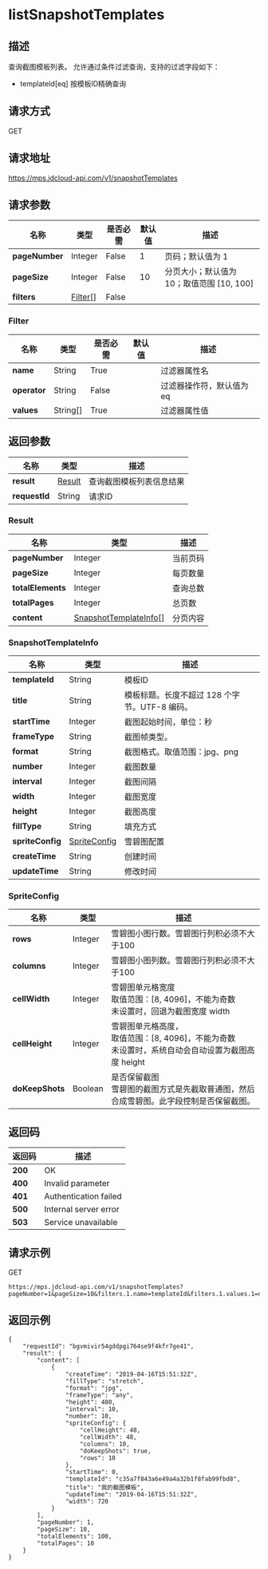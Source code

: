# listSnapshotTemplates


## 描述
查询截图模板列表。
允许通过条件过滤查询，支持的过滤字段如下：
  - templateId[eq] 按模板ID精确查询


## 请求方式
GET

## 请求地址
https://mps.jdcloud-api.com/v1/snapshotTemplates


## 请求参数
|名称|类型|是否必需|默认值|描述|
|---|---|---|---|---|
|**pageNumber**|Integer|False|1|页码；默认值为 1|
|**pageSize**|Integer|False|10|分页大小；默认值为 10；取值范围 [10, 100]|
|**filters**|[Filter[]](user-content-listsnapshottemplates#filter)|False| | |

### <div id="filter">Filter</div>
|名称|类型|是否必需|默认值|描述|
|---|---|---|---|---|
|**name**|String|True| |过滤器属性名|
|**operator**|String|False| |过滤器操作符，默认值为 eq|
|**values**|String[]|True| |过滤器属性值|

## 返回参数
|名称|类型|描述|
|---|---|---|
|**result**|[Result](user-content-listsnapshottemplates#result)|查询截图模板列表信息结果|
|**requestId**|String|请求ID|

### <div id="result">Result</div>
|名称|类型|描述|
|---|---|---|
|**pageNumber**|Integer|当前页码|
|**pageSize**|Integer|每页数量|
|**totalElements**|Integer|查询总数|
|**totalPages**|Integer|总页数|
|**content**|[SnapshotTemplateInfo[]](user-content-listsnapshottemplates#snapshottemplateinfo)|分页内容|
### <div id="snapshottemplateinfo">SnapshotTemplateInfo</div>
|名称|类型|描述|
|---|---|---|
|**templateId**|String|模板ID|
|**title**|String|模板标题。长度不超过 128 个字节。UTF-8 编码。|
|**startTime**|Integer|截图起始时间，单位：秒|
|**frameType**|String|截图帧类型。|
|**format**|String|截图格式。取值范围：jpg、png|
|**number**|Integer|截图数量|
|**interval**|Integer|截图间隔|
|**width**|Integer|截图宽度|
|**height**|Integer|截图高度|
|**fillType**|String|填充方式|
|**spriteConfig**|[SpriteConfig](user-content-listsnapshottemplates#spriteconfig)|雪碧图配置|
|**createTime**|String|创建时间|
|**updateTime**|String|修改时间|
### <div id="spriteconfig">SpriteConfig</div>
|名称|类型|描述|
|---|---|---|
|**rows**|Integer|雪碧图小图行数。雪碧图行列积必须不大于100<br>|
|**columns**|Integer|雪碧图小图列数。雪碧图行列积必须不大于100<br>|
|**cellWidth**|Integer|雪碧图单元格宽度<br>取值范围：[8, 4096]，不能为奇数<br>未设置时，回退为截图宽度 width<br>|
|**cellHeight**|Integer|雪碧图单元格高度，<br>取值范围：[8, 4096]，不能为奇数<br>未设置时，系统自动会自动设置为截图高度 height<br>|
|**doKeepShots**|Boolean|是否保留截图<br>雪碧图的截图方式是先截取普通图，然后合成雪碧图。此字段控制是否保留截图。<br>|

## 返回码
|返回码|描述|
|---|---|
|**200**|OK|
|**400**|Invalid parameter|
|**401**|Authentication failed|
|**500**|Internal server error|
|**503**|Service unavailable|

## 请求示例
GET
```
https://mps.jdcloud-api.com/v1/snapshotTemplates?pageNumber=1&pageSize=10&filters.1.name=templateId&filters.1.values.1=d2e394fff7ff42b585448866f999507e&filters.1.operator=eq

```

## 返回示例
```
{
    "requestId": "bgvmivir54gddpgi764se9f4kfr7ge41", 
    "result": {
        "content": [
            {
                "createTime": "2019-04-16T15:51:32Z", 
                "fillType": "stretch", 
                "format": "jpg", 
                "frameType": "any", 
                "height": 480, 
                "interval": 10, 
                "number": 10, 
                "spriteConfig": {
                    "cellHeight": 48, 
                    "cellWidth": 48, 
                    "columns": 10, 
                    "doKeepShots": true, 
                    "rows": 10
                }, 
                "startTime": 0, 
                "templateId": "c35a7f843a6e49a4a32b1f8fab99fbd8", 
                "title": "我的截图模板", 
                "updateTime": "2019-04-16T15:51:32Z", 
                "width": 720
            }
        ], 
        "pageNumber": 1, 
        "pageSize": 10, 
        "totalElements": 100, 
        "totalPages": 10
    }
}
```
